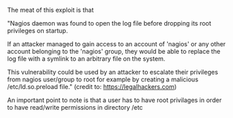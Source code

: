 The meat of this exploit is that 

"Nagios daemon was found to open the log file before dropping its root privileges on startup.

If an attacker managed to gain access to an account of 'nagios' or any
other account belonging to the 'nagios' group, they would be able to
replace the log file with a symlink to an arbitrary file on the system.

This vulnerability could be used by an attacker to escalate their privileges
from nagios user/group to root for example by creating a malicious 
/etc/ld.so.preload file." (credit to: https://legalhackers.com)

An important point to note is that a user has to have root privilages in order to have read/write permissions in directory /etc 

